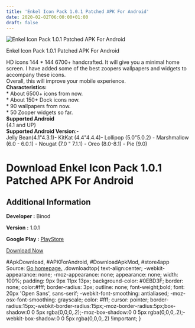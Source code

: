 ```yaml
---
title: 'Enkel Icon Pack 1.0.1 Patched APK For Android'
date: 2020-02-02T06:00:00+01:00
draft: false
---
```


![Enkel Icon Pack 1.0.1 Patched APK For Android](https://i2.wp.com/apkhome.net/wp-content/uploads/2020/02/Enkel-Icon-Pack-1.0.1-Patched.png "Enkel Icon Pack 1.0.1 Patched APK For Android")

  

Enkel Icon Pack 1.0.1 Patched APK For Android

HD icons 144 \* 144 6700+ handcrafted. It will give you a minimal home screen. I have added some of the best zoopers wallpapers and widgets to accompany these icons.  
Overall, this will improve your mobile experience.  
**Characteristics:**  
\* About 6500+ icons from now.  
\* About 150+ Dock icons now.  
\* 90 wallpapers from now.  
\* 50 Zooper widgets so far.  
**Supported Android**  
{4.1 and UP}  
**Supported Android Version**:-  
Jelly Bean(4.1"4.3.1)- KitKat (4.4"4.4.4)- Lollipop (5.0"5.0.2) - Marshmallow (6.0 - 6.0.1) - Nougat (7.0 " 7.1.1) - Oreo (8.0-8.1) - Pie (9.0)

Download Enkel Icon Pack 1.0.1 Patched APK For Android
======================================================

Additional Information
----------------------

**Developer :** Binod

**Version :** 1.0.1

**Google Play :** [PlayStore](https://play.google.com/store/apps/details?id=hastamev.enkel)

  

[Download Now](https://store4app.co/post/enkel-icon-pack-1-0-1-patched-apk-for-android_1580572074)

  
#ApkDownload, #APKForAndroid, #DownloadApkMod, #store4app  
Source: [Go homepage.](https://store4app.co/post/enkel-icon-pack-1-0-1-patched-apk-for-android_1580572074) .downloadtop{ text-align:center; -webkit-appearance: none; -moz-appearance: none; appearance: none; width: 100%; padding: 9px 9px 11px 13px; background-color: #0EBD3F; border: none; color:#fff; border-radius: 3px; outline: none; font-weight;bold; font: 20px 'Open Sans', sans-serif; -webkit-font-smoothing: antialiased; -moz-osx-font-smoothing: grayscale; color: #fff; cursor: pointer; border-radius:15px;-webkit-border-radius:15px;-moz-border-radius:5px;box-shadow:0 0 5px rgba(0,0,0,.2);-moz-box-shadow:0 0 5px rgba(0,0,0,.2);-webkit-box-shadow:0 0 5px rgba(0,0,0,.2) !important; }